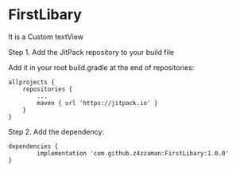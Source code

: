 # FirstLibary
It is a Custom textView

Step 1. Add the JitPack repository to your build file

Add it in your root build.gradle at the end of repositories:

	allprojects {
		repositories {
			...
			maven { url 'https://jitpack.io' }
		}
	}
  
 Step 2. Add the dependency:
 
 	dependencies {
	        implementation 'com.github.z4zzaman:FirstLibary:1.0.0'
	}
